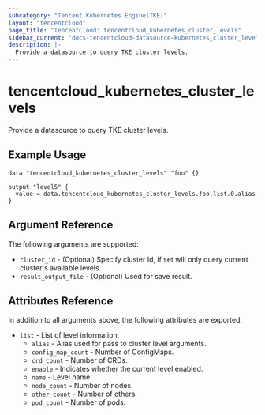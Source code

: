 ```yaml
---
subcategory: "Tencent Kubernetes Engine(TKE)"
layout: "tencentcloud"
page_title: "TencentCloud: tencentcloud_kubernetes_cluster_levels"
sidebar_current: "docs-tencentcloud-datasource-kubernetes_cluster_levels"
description: |-
  Provide a datasource to query TKE cluster levels.
---
```


# tencentcloud_kubernetes_cluster_levels

Provide a datasource to query TKE cluster levels.

## Example Usage

```hcl
data "tencentcloud_kubernetes_cluster_levels" "foo" {}

output "level5" {
  value = data.tencentcloud_kubernetes_cluster_levels.foo.list.0.alias
}
```

## Argument Reference

The following arguments are supported:

* `cluster_id` - (Optional) Specify cluster Id, if set will only query current cluster's available levels.
* `result_output_file` - (Optional) Used for save result.

## Attributes Reference

In addition to all arguments above, the following attributes are exported:

* `list` - List of level information.
  * `alias` - Alias used for pass to cluster level arguments.
  * `config_map_count` - Number of ConfigMaps.
  * `crd_count` - Number of CRDs.
  * `enable` - Indicates whether the current level enabled.
  * `name` - Level name.
  * `node_count` - Number of nodes.
  * `other_count` - Number of others.
  * `pod_count` - Number of pods.


